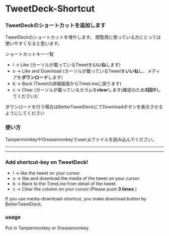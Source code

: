 # TweetDeck-Shortcut

### TweetDeckのショートカットを追加します
TweetDeckのショートカットを増やします。
閲覧用に使っている方にとっては使いやすくなると思います。

ショートカットキー一覧
* l -> Like (カーソルが載っているTweetを**いいね**します)
* o -> Like and Download (カーソルが載っているTweetを**いいね**し、メディアを**ダウンロード**します)
* b -> Back (Tweetの詳細画面からTimeLineに戻ります)
* c -> Clear (カーソルが載っているカラムを**clear**します(確認のため**3回**押してください))

ダウンロードを行う場合はBetterTweetDeckにてDownloadボタンを表示させるようにしてください

### 使い方
TampermonkeyやGreasemonkeyでuser.jsファイルを読み込んでください。


***
***
### Add shortcut-key on TweetDeck!
* l -> like the tweet on your cursor.
* o -> like and download the media of the tweet on your cursor.
* b -> Back to the TimeLine from detail of the tweet.
* c -> Clear the column on your cursor.(Please push **3 times**.)

If you use media-download-shortcut, you make download button by BetterTweetDeck.

### usage
Put in Tampermonkey or Greasemonkey.
